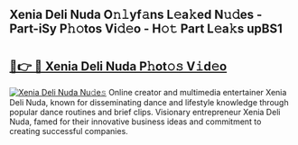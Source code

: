 ## Xenia Deli Nuda O𝚗𝚕yf𝚊ns L𝚎a𝚔ed N𝚞𝚍es - Part-iSy P𝚑𝚘tos Vi𝚍𝚎o - H𝚘𝚝 Part L𝚎a𝚔s upBS1

# <h2><a href="http://kf71qk6.oniu.top/?m=Xenia+Deli+Nuda">🔗👉 🔴 Xenia Deli Nuda P𝚑ot𝚘𝚜 V𝚒d𝚎o</a></h2>

[![Xenia Deli Nuda Nu𝚍e𝚜](https://i.imgur.com/0qMVB7G.gif)](http://kf71qk6.oniu.top/?m=Xenia+Deli+Nuda)
Online creator and multimedia entertainer Xenia Deli Nuda, known for disseminating dance and lifestyle knowledge through popular dance routines and brief clips. Visionary entrepreneur Xenia Deli Nuda, famed for their innovative business ideas and commitment to creating successful companies.  
